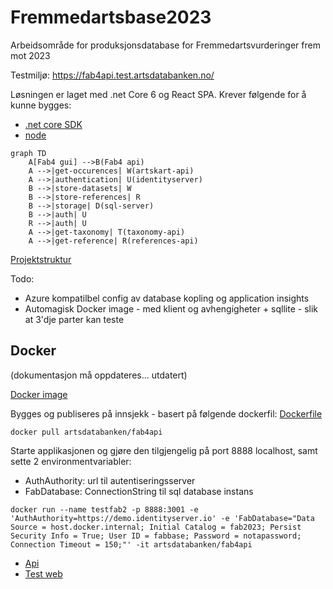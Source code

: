 # Fremmedartsbase2023
Arbeidsområde for produksjonsdatabase for Fremmedartsvurderinger frem mot 2023

Testmiljø: https://fab4api.test.artsdatabanken.no/

Løsningen er laget med .net Core 6 og React SPA.
Krever følgende for å kunne bygges:

* [.net core SDK](https://dotnet.microsoft.com/en-us/download)
* [node](https://nodejs.org/en/)


```mermaid
graph TD
    A[Fab4 gui] -->B(Fab4 api)
    A -->|get-occurences| W(artskart-api)
    A -->|authentication| U(identityserver)
    B -->|store-datasets| W
    B -->|store-references| R
    B -->|storage| D(sql-server)
    B -->|auth| U
    R -->|auth| U
    A -->|get-taxonomy| T(taxonomy-api)
    A -->|get-reference| R(references-api)

```

[Projektstruktur](ProjectStructure.md)

Todo: 

* Azure kompatilbel config av database kopling og application insights
* Automagisk Docker image - med klient og avhengigheter + sqllite - slik at 3'dje parter kan teste

## Docker

(dokumentasjon må oppdateres... utdatert)

[Docker image](https://hub.docker.com/r/artsdatabanken/fab4api)

Bygges og publiseres på innsjekk - basert på følgende dockerfil:
[Dockerfile](https://github.com/Artsdatabanken/Fremmedartsbase2023/blob/main/Prod.Api/Dockerfile)


```
docker pull artsdatabanken/fab4api
```

Starte applikasjonen og gjøre den tilgjengelig på port 8888 localhost, samt sette 2 environmentvariabler:

* AuthAuthority: url til autentiseringsserver
* FabDatabase: ConnectionString til sql database instans

```
docker run --name testfab2 -p 8888:3001 -e 'AuthAuthority=https://demo.identityserver.io' -e 'FabDatabase="Data Source = host.docker.internal; Initial Catalog = fab2023; Persist Security Info = True; User ID = fabbase; Password = notapassword; Connection Timeout = 150;"' -it artsdatabanken/fab4api
```


* [Api](http://localhost:8888/swagger/index.html)
* [Test web](http://localhost:8888/index.html)
